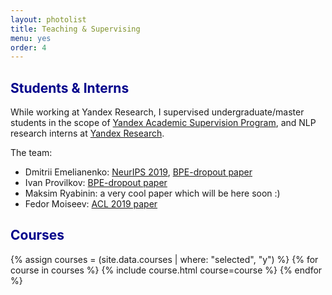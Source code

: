 ```yaml
---
layout: photolist
title: Teaching & Supervising
menu: yes
order: 4
---
```


## <span style="color:darkblue"> Students & Interns </span>
While working at Yandex Research, I supervised undergraduate/master students in the scope of
[Yandex Academic Supervision Program](https://yandex.ru/jobs/vacancies/research/scientific_leadership_prog/), 
and NLP research interns at [Yandex Research]({{site.yandex_research_main}}).


The team:
* Dmitrii Emelianenko: [NeurIPS 2019](https://arxiv.org/abs/1911.00176), [BPE-dropout paper](https://arxiv.org/abs/1910.13267)
* Ivan Provilkov: [BPE-dropout paper](https://arxiv.org/abs/1910.13267)
* Maksim Ryabinin: a very cool paper which will be here soon :)
* Fedor Moiseev: [ACL 2019 paper](https://www.aclweb.org/anthology/P19-1580/)



## <span style="color:darkblue"> Courses </span>
{% assign courses = (site.data.courses | where: "selected", "y") %}
{% for course in courses %}
{% include course.html course=course %}
{% endfor %}

